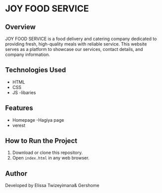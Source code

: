 # JOY FOOD SERVICE  

## Overview  
JOY FOOD SERVICE is a food delivery and catering company dedicated to providing fresh, high-quality meals with reliable service. This website serves as a platform to showcase our services, contact details, and company information.  

## Technologies Used  
- HTML 
- CSS 
- JS
-libaries
## Features  
- Homepage 
-Hagiya page
- verest

## How to Run the Project  
1. Download or clone this repository.  
2. Open `index.html` in any web browser.  

## Author  
Developed by Elissa Twizeyimana& Gershome  
